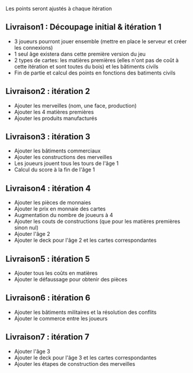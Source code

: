 Les points seront ajustés à chaque itération 

## Livraison1 : Découpage initial & itération 1
  * 3 joueurs pourront jouer ensemble (mettre en place le serveur et créer les connexions)
  * 1 seul âge existera dans cette première version du jeu
  * 2 types de cartes: les matières premières (elles n'ont pas de coût à cette itération et sont toutes du bois) et les bâtiments civils
  * Fin de partie et calcul des points en fonctions des batiments civils

## Livraison2 : itération 2
  * Ajouter les merveilles (nom, une face, production)
  * Ajouter les 4 matières premières
  * Ajouter les produits manufacturés
  
## Livraison3 : itération 3
  * Ajouter les bâtiments commerciaux
  * Ajouter les constructions des merveilles
  * Les joueurs jouent tous les tours de l'âge 1
  * Calcul du score à la fin de l'âge 1
  
## Livraison4 : itération 4
  * Ajouter les pièces de monnaies
  * Ajouter le prix en monnaie des cartes
  * Augmentation du nombre de joueurs à 4
  * Ajouter les couts de constructions (que pour les matières premières sinon nul)
  * Ajouter l'âge 2
  * Ajouter le deck pour l'âge 2 et les cartes correspondantes

## Livraison5 : itération 5
  * Ajouter tous les coûts en matières
  * Ajouter le défaussage pour obtenir des pièces
  
## Livraison6 : itération 6
  * Ajouter les bâtiments militaires et la résolution des conflits
  * Ajouter le commerce entre les joueurs
  
## Livraison7 : itération 7
  * Ajouter l'âge 3
  * Ajouter le deck pour l'âge 3 et les cartes correspondantes
  * Ajouter les étapes de construction des merveilles
